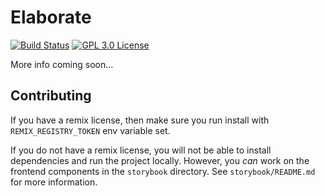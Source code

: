 # Elaborate

[![Build Status][build-badge]][build]
[![GPL 3.0 License][license-badge]][license]

More info coming soon...

## Contributing

If you have a remix license, then make sure you run install with
`REMIX_REGISTRY_TOKEN` env variable set.

If you do not have a remix license, you will not be able to install dependencies
and run the project locally. However, you _can_ work on the frontend components
in the `storybook` directory. See `storybook/README.md` for more information.

<!-- prettier-ignore-start -->
[build-badge]: https://img.shields.io/github/workflow/status/kentcdodds/elaborate/deploy/main?logo=github&style=flat-square
[build]: https://github.com/kentcdodds/elaborate/actions?query=workflow%3Adeploy
[license-badge]: https://img.shields.io/badge/license-GPL%203.0%20License-blue.svg?style=flat-square
[license]: https://github.com/kentcdodds/react-fundamentals/blob/main/LICENSE
<!-- prettier-ignore-end -->
